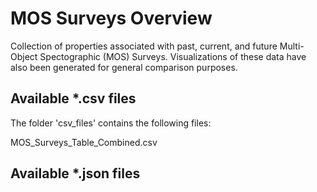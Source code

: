 # MOS Surveys Overview
Collection of properties associated with past, current, and future Multi-Object Spectographic (MOS) Surveys.  Visualizations of these data have also been 
generated for general comparison purposes.

## Available *.csv files
The folder 'csv_files' contains the following files:

MOS_Surveys_Table_Combined.csv

## Available *.json files

 

